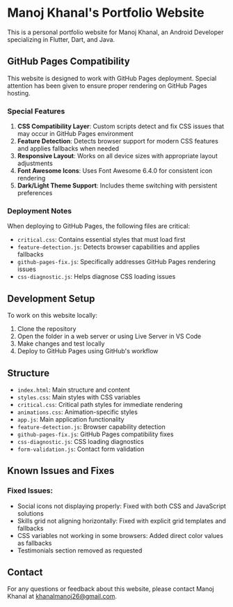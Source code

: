 # Manoj Khanal's Portfolio Website

This is a personal portfolio website for Manoj Khanal, an Android Developer specializing in Flutter, Dart, and Java.

## GitHub Pages Compatibility

This website is designed to work with GitHub Pages deployment. Special attention has been given to ensure proper rendering on GitHub Pages hosting.

### Special Features

1. **CSS Compatibility Layer**: Custom scripts detect and fix CSS issues that may occur in GitHub Pages environment
2. **Feature Detection**: Detects browser support for modern CSS features and applies fallbacks when needed
3. **Responsive Layout**: Works on all device sizes with appropriate layout adjustments
4. **Font Awesome Icons**: Uses Font Awesome 6.4.0 for consistent icon rendering
5. **Dark/Light Theme Support**: Includes theme switching with persistent preferences

### Deployment Notes

When deploying to GitHub Pages, the following files are critical:

- `critical.css`: Contains essential styles that must load first
- `feature-detection.js`: Detects browser capabilities and applies fallbacks
- `github-pages-fix.js`: Specifically addresses GitHub Pages rendering issues
- `css-diagnostic.js`: Helps diagnose CSS loading issues

## Development Setup

To work on this website locally:

1. Clone the repository
2. Open the folder in a web server or using Live Server in VS Code
3. Make changes and test locally
4. Deploy to GitHub Pages using GitHub's workflow

## Structure

- `index.html`: Main structure and content
- `styles.css`: Main styles with CSS variables
- `critical.css`: Critical path styles for immediate rendering
- `animations.css`: Animation-specific styles
- `app.js`: Main application functionality
- `feature-detection.js`: Browser capability detection
- `github-pages-fix.js`: GitHub Pages compatibility fixes
- `css-diagnostic.js`: CSS loading diagnostics
- `form-validation.js`: Contact form validation

## Known Issues and Fixes

### Fixed Issues:
- Social icons not displaying properly: Fixed with both CSS and JavaScript solutions
- Skills grid not aligning horizontally: Fixed with explicit grid templates and fallbacks
- CSS variables not working in some browsers: Added direct color values as fallbacks
- Testimonials section removed as requested

## Contact

For any questions or feedback about this website, please contact Manoj Khanal at khanalmanoj26@gmail.com.
